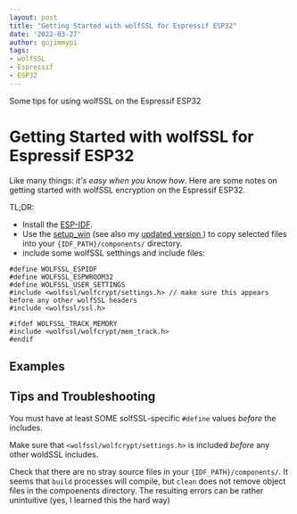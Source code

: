 ```yaml
---
layout: post
title: "Getting Started with wolfSSL for Espressif ESP32"
date: '2022-03-27'
author: gojimmypi
tags:
- wolfSSL
- Espressif
- ESP32
---
```


Some tips for using wolfSSL on the Espressif ESP32

# Getting Started with wolfSSL for Espressif ESP32

Like many things: _it's easy when you know how_. Here are some notes on getting started with wolfSSL encryption on the Espressif ESP32.

TL;DR:

* Install the [ESP-IDF](https://docs.espressif.com/projects/esp-idf/en/latest/esp32/get-started/index.html).
* Use the [setup_win](https://github.com/wolfSSL/wolfssl/blob/master/IDE/Espressif/ESP-IDF/setup_win.bat) 
(see also my [updated version ](https://github.com/gojimmypi/wolfssl/blob/master/IDE/Espressif/ESP-IDF/setup_win.bat)) to copy selected files
into your `{IDF_PATH}/components/` directory.
* include some wolfSSL setthings and include files:
```
#define WOLFSSL_ESPIDF
#define WOLFSSL_ESPWROOM32
#define WOLFSSL_USER_SETTINGS
#include <wolfssl/wolfcrypt/settings.h> // make sure this appears before any other wolfSSL headers
#include <wolfssl/ssl.h>

#ifdef WOLFSSL_TRACK_MEMORY
#include <wolfssl/wolfcrypt/mem_track.h>
#endif
```

## Examples

## Tips and Troubleshooting

You must have at least SOME solfSSL-specific `#define` values *before* the includes.

Make sure that `<wolfssl/wolfcrypt/settings.h>` is included *before* any other woldSSL includes.

Check that there are no stray source files in your `{IDF_PATH}/components/`. It seems that `build` processes will compile, but `clean` does not remove object files
in the compoenents directory. The resulting errors can be rather unintuitive (yes, I learned this the hard way) 


